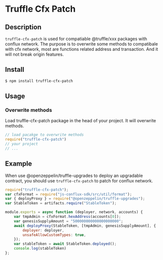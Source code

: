 # Truffle Cfx Patch 

## Description

`truffle-cfx-patch` is used for compatiable @truffle/xxx packages with conflux network. The purpose is to overwrite some methods to compatibale with cfx network, most are functions related address and transaction. And it will not break origin features.

## Install
```sh
$ npm install truffle-cfx-patch
```
## Usage

### Overwrite methods
Load truffle-cfx-patch package in the head of your project. It will overwrite methods.
```js
// load pacakge to overwrite methods
require("truffle-cfx-patch")
// your project
// ...
```

## Example
When use @openzeppelin/truffle-upgrades to deploy an upgradable contract, you should use `truffle-cfx-patch` to patch for conflux network.

```js
require("truffle-cfx-patch");
var cfxFormat = require("js-conflux-sdk/src/util/format");
var { deployProxy } = require("@openzeppelin/truffle-upgrades");
var StableToken = artifacts.require("StableToken");

module.exports = async function (deployer, network, accounts) {
    var tmpAdmin = cfxFormat.hexAddress(accounts[0]);
    var genesisSupplyAmount = "500000000000000000000";
    await deployProxy(StableToken, [tmpAdmin, genesisSupplyAmount], {
        deployer: deployer,
        unsafeAllowCustomTypes: true,
    });
    var stableToken = await StableToken.deployed();
    console.log(stableToken)
};

```
